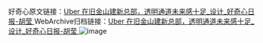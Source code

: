 好奇心原文链接：[Uber 在旧金山建新总部，透明通道未来感十足_设计_好奇心日报-胡莹 ](https://www.qdaily.com/articles/10278.html)
WebArchive归档链接：[Uber 在旧金山建新总部，透明通道未来感十足_设计_好奇心日报-胡莹 ](http://web.archive.org/web/20190623155954/https://www.qdaily.com/articles/10278.html)
![image](http://ww3.sinaimg.cn/large/007d5XDply1g3vvubqc0dj30u04hte81)